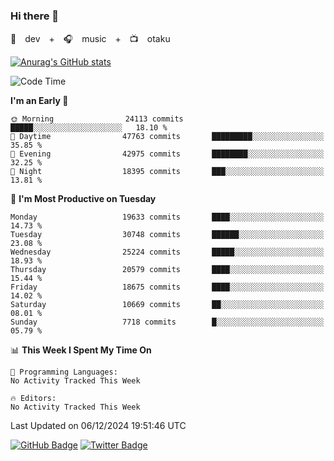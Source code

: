 ### Hi there 👋

🚀　dev　+　🎧　music　+　📺　otaku


[![Anurag's GitHub stats](https://github-readme-stats.vercel.app/api?username=koheitasaka&count_private=true&show_icons=true&theme=monokai)](https://github.com/koheitasaka/github-readme-stats)

<!--START_SECTION:waka-->
![Code Time](http://img.shields.io/badge/Code%20Time-1%2C161%20hrs%2023%20mins-blue)

**I'm an Early 🐤** 

```text
🌞 Morning                24113 commits       █████░░░░░░░░░░░░░░░░░░░░   18.10 % 
🌆 Daytime                47763 commits       █████████░░░░░░░░░░░░░░░░   35.85 % 
🌃 Evening                42975 commits       ████████░░░░░░░░░░░░░░░░░   32.25 % 
🌙 Night                  18395 commits       ███░░░░░░░░░░░░░░░░░░░░░░   13.81 % 
```
📅 **I'm Most Productive on Tuesday** 

```text
Monday                   19633 commits       ████░░░░░░░░░░░░░░░░░░░░░   14.73 % 
Tuesday                  30748 commits       ██████░░░░░░░░░░░░░░░░░░░   23.08 % 
Wednesday                25224 commits       █████░░░░░░░░░░░░░░░░░░░░   18.93 % 
Thursday                 20579 commits       ████░░░░░░░░░░░░░░░░░░░░░   15.44 % 
Friday                   18675 commits       ████░░░░░░░░░░░░░░░░░░░░░   14.02 % 
Saturday                 10669 commits       ██░░░░░░░░░░░░░░░░░░░░░░░   08.01 % 
Sunday                   7718 commits        █░░░░░░░░░░░░░░░░░░░░░░░░   05.79 % 
```


📊 **This Week I Spent My Time On** 

```text
💬 Programming Languages: 
No Activity Tracked This Week

🔥 Editors: 
No Activity Tracked This Week
```


 Last Updated on 06/12/2024 19:51:46 UTC
<!--END_SECTION:waka-->

[![GitHub Badge](https://img.shields.io/badge/GitHub-100000?style=for-the-badge&logo=github&logoColor=white)](https://github.com/koheitasaka)
[![Twitter Badge](https://img.shields.io/badge/Twitter-1DA1F2?style=for-the-badge&logo=twitter&logoColor=white)](https://twitter.com/sleep_asleep_)
